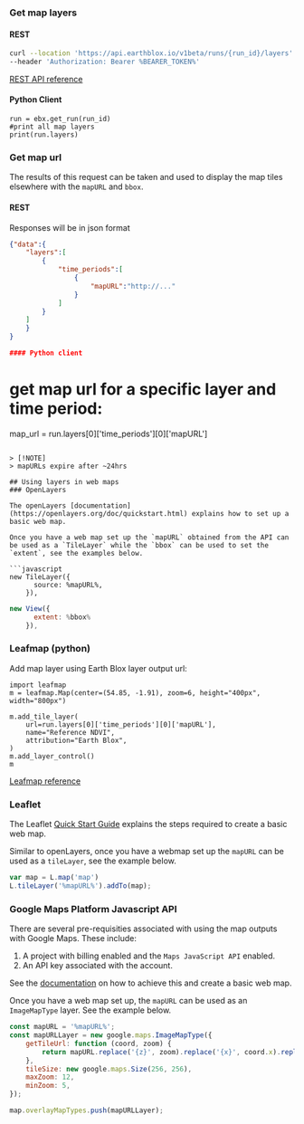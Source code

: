 
### Get map layers

#### REST

```bash
curl --location 'https://api.earthblox.io/v1beta/runs/{run_id}/layers' \
--header 'Authorization: Bearer %BEARER_TOKEN%'
```
[REST API reference](https://api.earthblox.io/docs#/runs/get_run_layers_v1beta_runs__run_id__layers_get)


#### Python Client

```
run = ebx.get_run(run_id)
#print all map layers
print(run.layers)
```

### Get map url

The results of this request can be taken and used to display the map tiles elsewhere with the `mapURL` and `bbox`.

#### REST

Responses will be in json format

```json
{"data":{
    "layers":[
        {
            "time_periods":[
                {
                    "mapURL":"http://..."
                }
            ]
        }
    ]
    }
}

#### Python client
```
# get map url for a specific layer and time period:
map_url = run.layers[0]['time_periods'][0]['mapURL']
```

> [!NOTE]
> mapURLs expire after ~24hrs

## Using layers in web maps
### OpenLayers

The openLayers [documentation](https://openlayers.org/doc/quickstart.html) explains how to set up a basic web map. 

Once you have a web map set up the `mapURL` obtained from the API can be used as a `TileLayer` while the `bbox` can be used to set the `extent`, see the examples below.

```javascript
new TileLayer({
      source: %mapURL%,
    }),
```

```javascript
new View({
      extent: %bbox%
    }),
```

### Leafmap (python)

Add map layer using Earth Blox layer output url:

```
import leafmap
m = leafmap.Map(center=(54.85, -1.91), zoom=6, height="400px", width="800px")

m.add_tile_layer(
    url=run.layers[0]['time_periods'][0]['mapURL'],
    name="Reference NDVI",
    attribution="Earth Blox",
)
m.add_layer_control()
m
```

[Leafmap reference](https://leafmap.org/notebooks/00_key_features)




### Leaflet 

The Leaflet [Quick Start Guide](https://leafletjs.com/examples/quick-start/) explains the steps required to create a basic web map. 

Similar to openLayers, once you have a webmap set up the `mapURL` can be used as a `tileLayer`, see the example below. 

```javascript
var map = L.map('map')
L.tileLayer('%mapURL%').addTo(map);
```

### Google Maps Platform Javascript API

There are several pre-requisities associated with using the map outputs with Google Maps. These include: 
1. A project with billing enabled and the `Maps JavaScript API` enabled. 
2. An API key associated with the account. 

See the [documentation](https://developers.google.com/maps/documentation/javascript/overview) on how to achieve this and create a basic web map. 

Once you have a web map set up, the `mapURL` can be used as an `ImageMapType` layer. See the example below. 

```javascript
const mapURL = '%mapURL%'; 
const mapURLLayer = new google.maps.ImageMapType({
    getTileUrl: function (coord, zoom) {
        return mapURL.replace('{z}', zoom).replace('{x}', coord.x).replace('{y}', coord.y);
    },
    tileSize: new google.maps.Size(256, 256),
    maxZoom: 12,
    minZoom: 5,
});

map.overlayMapTypes.push(mapURLLayer);
```
